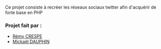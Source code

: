 Ce projet consiste à recréer les réseaux sociaux twitter afin d'acquérir de forte base en PHP

### Projet fait par : 
- [Rémy CRESPE](https://github.com/RemyCrespe)
- [Mickaël DAUPHIN](https://github.com/MickaelDauphin)

